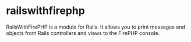 railswithfirephp
================

RailsWithFirePHP is a module for Rails. It allows you to print messages and objects from Rails controllers and views to the FirePHP console.
